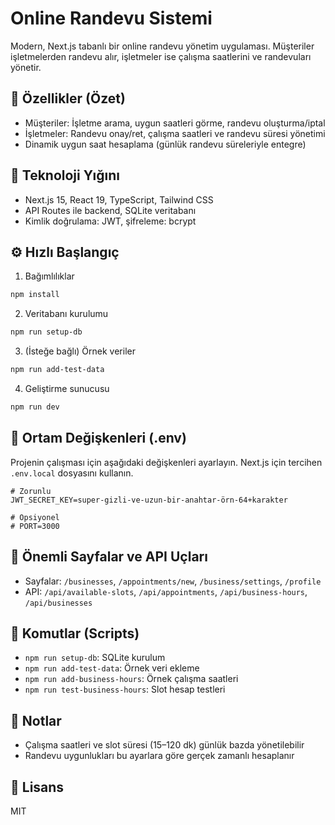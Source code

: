 # Online Randevu Sistemi

Modern, Next.js tabanlı bir online randevu yönetim uygulaması. Müşteriler işletmelerden randevu alır, işletmeler ise çalışma saatlerini ve randevuları yönetir.

## 🚀 Özellikler (Özet)

- Müşteriler: İşletme arama, uygun saatleri görme, randevu oluşturma/iptal
- İşletmeler: Randevu onay/ret, çalışma saatleri ve randevu süresi yönetimi
- Dinamik uygun saat hesaplama (günlük randevu süreleriyle entegre)

## 🧰 Teknoloji Yığını

- Next.js 15, React 19, TypeScript, Tailwind CSS
- API Routes ile backend, SQLite veritabanı
- Kimlik doğrulama: JWT, şifreleme: bcrypt

## ⚙️ Hızlı Başlangıç

1) Bağımlılıklar
```bash
npm install
```

2) Veritabanı kurulumu
```bash
npm run setup-db
```

3) (İsteğe bağlı) Örnek veriler
```bash
npm run add-test-data
```

4) Geliştirme sunucusu
```bash
npm run dev
```

## 🔐 Ortam Değişkenleri (.env)

Projenin çalışması için aşağıdaki değişkenleri ayarlayın. Next.js için tercihen `.env.local` dosyasını kullanın.

```env
# Zorunlu
JWT_SECRET_KEY=super-gizli-ve-uzun-bir-anahtar-örn-64+karakter

# Opsiyonel
# PORT=3000
```


## 📄 Önemli Sayfalar ve API Uçları

- Sayfalar: `/businesses`, `/appointments/new`, `/business/settings`, `/profile`
- API: `/api/available-slots`, `/api/appointments`, `/api/business-hours`, `/api/businesses`

## 📜 Komutlar (Scripts)

- `npm run setup-db`: SQLite kurulum
- `npm run add-test-data`: Örnek veri ekleme
- `npm run add-business-hours`: Örnek çalışma saatleri
- `npm run test-business-hours`: Slot hesap testleri

## 📝 Notlar

- Çalışma saatleri ve slot süresi (15–120 dk) günlük bazda yönetilebilir
- Randevu uygunlukları bu ayarlara göre gerçek zamanlı hesaplanır

## 📄 Lisans

MIT
